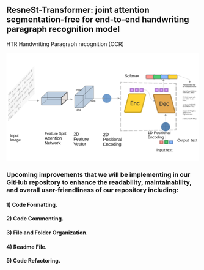 
## ResneSt-Transformer: joint attention segmentation-free for end-to-end handwriting paragraph recognition model
HTR Handwriting Paragraph recognition (OCR) 

<img src="Figures/archit22_page-0001.jpg" width="800"/>

### Upcoming improvements that we will be implementing in our GitHub repository to enhance the readability, maintainability, and overall user-friendliness of our repository including: 
#### 1) Code Formatting.
#### 2) Code Commenting.
#### 3) File and Folder Organization.
#### 4) Readme File.
#### 5) Code Refactoring.
